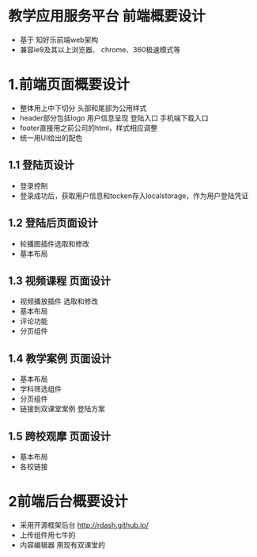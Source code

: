# 教学应用服务平台 前端概要设计
 - 基于 知好乐前端web架构
 - 兼容ie9及其以上浏览器、 chrome、360极速模式等
 
# 1.前端页面概要设计

 - 整体用上中下切分 头部和尾部为公用样式
 - header部分包括logo 用户信息呈现 登陆入口  手机端下载入口
 - footer直接用之前公司的html，样式相应调整
 - 统一用UI给出的配色
 
## 1.1 登陆页设计

 - 登录控制
 - 登录成功后，获取用户信息和tocken存入localstorage，作为用户登陆凭证


## 1.2 登陆后页面设计

 - 轮播图插件选取和修改
 - 基本布局


## 1.3 视频课程 页面设计

 - 视频播放插件 选取和修改
 - 基本布局
 - 评论功能
 - 分页组件
 
 
## 1.4 教学案例 页面设计

 - 基本布局
 - 学科筛选组件
 - 分页组件
 - 链接到双课堂案例 登陆方案
 
 
## 1.5 跨校观摩 页面设计

 - 基本布局
 - 各校链接
 
 

# 2前端后台概要设计

 - 采用开源框架后台  http://rdash.github.io/
 - 上传组件用七牛的
 - 内容编辑器 用现有双课堂的 